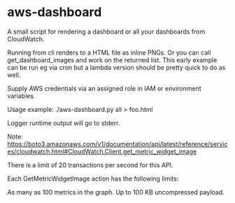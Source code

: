 # aws-dashboard

A small script for rendering a dashboard or all your dashboards from CloudWatch.

Running from cli renders to a HTML file as inline PNGs. Or you can call get_dashboard_images and work on the returned list.
This early example can be run eg via cron but a lambda version should be pretty quick to do as well.

Supply AWS credentials via an assigned role in IAM or environment variables.

Usage example: ./aws-dashboard.py all > foo.html

Logger runtime output will go to stderr.

Note:
https://boto3.amazonaws.com/v1/documentation/api/latest/reference/services/cloudwatch.html#CloudWatch.Client.get_metric_widget_image

There is a limit of 20 transactions per second for this API.

Each GetMetricWidgetImage action has the following limits:

As many as 100 metrics in the graph.
Up to 100 KB uncompressed payload.